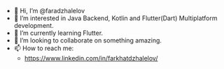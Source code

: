 - 👋 Hi, I’m @faradzhalelov
- 👀 I’m interested in Java Backend, Kotlin and Flutter(Dart) Multiplatform development.
- 🌱 I’m currently learning Flutter.
- 💞️ I’m looking to collaborate on something amazing.
- 📫 How to reach me:
  - https://www.linkedin.com/in/farkhatdzhalelov/

<!---
faradzhalelov/faradzhalelov is a ✨ special ✨ repository because its `README.md` (this file) appears on your GitHub profile.
You can click the Preview link to take a look at your changes.
--->
